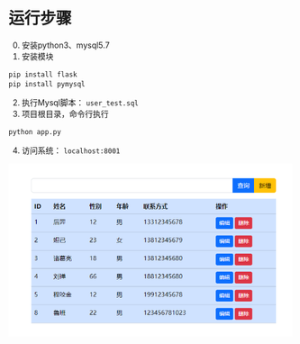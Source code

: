 # 运行步骤
0. 安装python3、mysql5.7
1. 安装模块
```bash
pip install flask
pip install pymysql
```
2. 执行Mysql脚本： `user_test.sql`
3. 项目根目录，命令行执行
```bash
python app.py
```
4. 访问系统：
`localhost:8001`

![alt text](image.png)